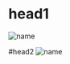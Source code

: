 # head1
![name](http://www.plantuml.com/plantuml/svg/SoWkIImgAStDuNBAJrBGjLDmpCbCJbMmKiX8pSd9vt98pKi1IW80)

#head2
![name](https://raw.githubusercontent.com/Olesya100/newrepo/master/test_doc.puml)
